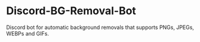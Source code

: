 # Discord-BG-Removal-Bot
Discord bot for automatic background removals that supports PNGs, JPEGs, WEBPs and GIFs.
